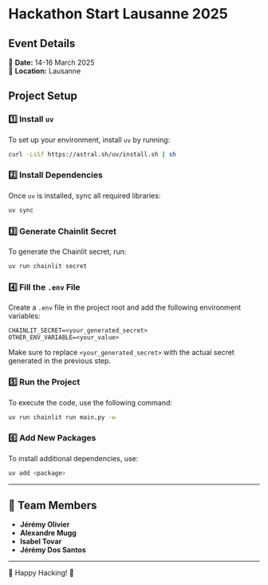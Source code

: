 # Hackathon Start Lausanne 2025

## Event Details
📅 **Date:** 14-16 March 2025  
📍 **Location:** Lausanne  

## Project Setup

### 1️⃣ Install `uv`
To set up your environment, install `uv` by running:

```bash
curl -LsSf https://astral.sh/uv/install.sh | sh
```

### 2️⃣ Install Dependencies
Once `uv` is installed, sync all required libraries:

```bash
uv sync
```

### 3️⃣ Generate Chainlit Secret
To generate the Chainlit secret, run:

```bash
uv run chainlit secret
```

### 4️⃣ Fill the `.env` File
Create a `.env` file in the project root and add the following environment variables:

```env
CHAINLIT_SECRET=<your_generated_secret>
OTHER_ENV_VARIABLE=<your_value>
```

Make sure to replace `<your_generated_secret>` with the actual secret generated in the previous step.

### 5️⃣ Run the Project
To execute the code, use the following command:

```bash
uv run chainlit run main.py -w
```

### 6️⃣ Add New Packages
To install additional dependencies, use:

```bash
uv add <package>
```

---

## 👥 Team Members
- **Jérémy Olivier**
- **Alexandre Mugg**
- **Isabel Tovar**
- **Jérémy Dos Santos**

---

🚀 Happy Hacking! 🎉

